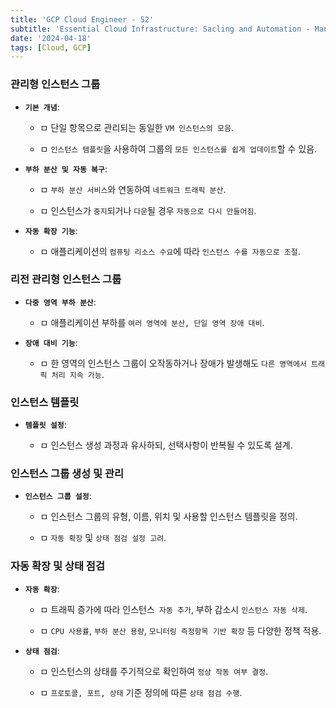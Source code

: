 ```yaml
---
title: 'GCP Cloud Engineer - 52'
subtitle: 'Essential Cloud Infrastructure: Sacling and Automation - Managed instance groups / Auto Scaling'
date: '2024-04-18'
tags: [Cloud, GCP]
---
```


### **관리형 인스턴스 그룹**

- **`기본 개념`**:
  
  - ㅁ 단일 항목으로 관리되는 동일한 `VM 인스턴스의 모음`.
  
  - ㅁ `인스턴스 템플릿`을 사용하여 그룹의 `모든 인스턴스를 쉽게 업데이트`할 수 있음.

- **`부하 분산 및 자동 복구`**:
  
  - ㅁ `부하 분산 서비스`와 연동하여 `네트워크 트래픽 분산`.
  
  - ㅁ 인스턴스가 `중지`되거나 `다운`될 경우 `자동으로 다시 만들어짐`.

- **`자동 확장 기능`**:
  
  - ㅁ 애플리케이션의 `컴퓨팅 리소스 수요`에 따라 `인스턴스 수를 자동으로 조절`.

### **리전 관리형 인스턴스 그룹**

- **`다중 영역 부하 분산`**:
  
  - ㅁ 애플리케이션 부하를 `여러 영역에 분산, 단일 영역 장애 대비`.

- **`장애 대비 기능`**:
  
  - ㅁ 한 영역의 인스턴스 그룹이 오작동하거나 장애가 발생해도 `다른 영역에서 트래픽 처리 지속 가능`.

### **인스턴스 템플릿**

- **`템플릿 설정`**:
  
  - ㅁ 인스턴스 생성 과정과 유사하되, 선택사항이 반복될 수 있도록 설계.

### **인스턴스 그룹 생성 및 관리**

- **`인스턴스 그룹 설정`**:
  
  - ㅁ 인스턴스 그룹의 유형, 이름, 위치 및 사용할 인스턴스 템플릿을 정의.
  
  - ㅁ `자동 확장` 및 `상태 점검 설정 고려`.

### **자동 확장 및 상태 점검**

- **`자동 확장`**:
  
  - ㅁ 트래픽 증가에 따라 인스턴스` 자동 추가`, 부하 감소시 `인스턴스 자동 삭제`.
  
  - ㅁ `CPU 사용률`, `부하 분산 용량`, `모니터링 측정항목 기반 확장` 등 다양한 정책 적용.

- **`상태 점검`**:
  
  - ㅁ 인스턴스의 상태를 주기적으로 확인하여 `정상 작동 여부 결정`.
  
  - ㅁ `프로토콜, 포트, 상태` 기준 정의에 따른 `상태 점검 수행`.
